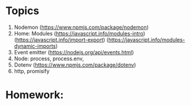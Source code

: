 # Topics

1. Nodemon (https://www.npmjs.com/package/nodemon)
2. Home: Modules (https://javascript.info/modules-intro) (https://javascript.info/import-export) (https://javascript.info/modules-dynamic-imports)  
3. Event emitter (https://nodejs.org/api/events.html)
4. Node: process, process.env,
3. Dotenv (https://www.npmjs.com/package/dotenv)
4. http, promisify

# Homework: